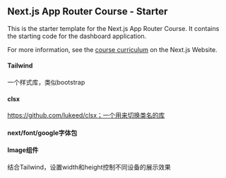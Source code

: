 ## Next.js App Router Course - Starter

This is the starter template for the Next.js App Router Course. It contains the starting code for the dashboard application.

For more information, see the [course curriculum](https://nextjs.org/learn) on the Next.js Website.

#### Tailwind

一个样式库，类似bootstrap

#### clsx

https://github.com/lukeed/clsx；一个用来切换类名的库

#### next/font/google字体包

#### Image组件

结合Tailwind，设置width和height控制不同设备的展示效果
